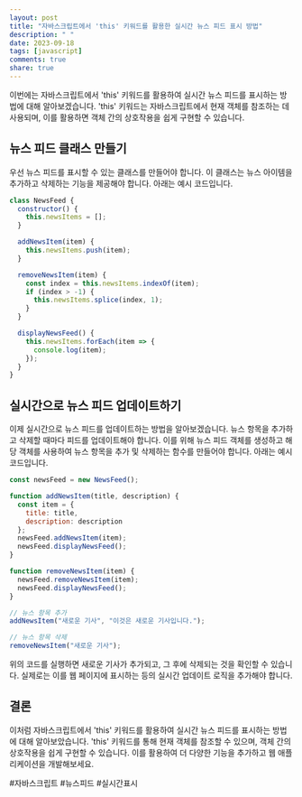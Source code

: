 ```yaml
---
layout: post
title: "자바스크립트에서 'this' 키워드를 활용한 실시간 뉴스 피드 표시 방법"
description: " "
date: 2023-09-18
tags: [javascript]
comments: true
share: true
---
```


이번에는 자바스크립트에서 'this' 키워드를 활용하여 실시간 뉴스 피드를 표시하는 방법에 대해 알아보겠습니다. 'this' 키워드는 자바스크립트에서 현재 객체를 참조하는 데 사용되며, 이를 활용하면 객체 간의 상호작용을 쉽게 구현할 수 있습니다.

## 뉴스 피드 클래스 만들기
우선 뉴스 피드를 표시할 수 있는 클래스를 만들어야 합니다. 이 클래스는 뉴스 아이템을 추가하고 삭제하는 기능을 제공해야 합니다. 아래는 예시 코드입니다.

```javascript
class NewsFeed {
  constructor() {
    this.newsItems = [];
  }

  addNewsItem(item) {
    this.newsItems.push(item);
  }

  removeNewsItem(item) {
    const index = this.newsItems.indexOf(item);
    if (index > -1) {
      this.newsItems.splice(index, 1);
    }
  }

  displayNewsFeed() {
    this.newsItems.forEach(item => {
      console.log(item);
    });
  }
}
```

## 실시간으로 뉴스 피드 업데이트하기

이제 실시간으로 뉴스 피드를 업데이트하는 방법을 알아보겠습니다. 뉴스 항목을 추가하고 삭제할 때마다 피드를 업데이트해야 합니다. 이를 위해 뉴스 피드 객체를 생성하고 해당 객체를 사용하여 뉴스 항목을 추가 및 삭제하는 함수를 만들어야 합니다. 아래는 예시 코드입니다.

```javascript
const newsFeed = new NewsFeed();

function addNewsItem(title, description) {
  const item = {
    title: title,
    description: description
  };
  newsFeed.addNewsItem(item);
  newsFeed.displayNewsFeed();
}

function removeNewsItem(item) {
  newsFeed.removeNewsItem(item);
  newsFeed.displayNewsFeed();
}

// 뉴스 항목 추가
addNewsItem("새로운 기사", "이것은 새로운 기사입니다.");

// 뉴스 항목 삭제
removeNewsItem("새로운 기사");
```

위의 코드를 실행하면 새로운 기사가 추가되고, 그 후에 삭제되는 것을 확인할 수 있습니다. 실제로는 이를 웹 페이지에 표시하는 등의 실시간 업데이트 로직을 추가해야 합니다.

## 결론

이처럼 자바스크립트에서 'this' 키워드를 활용하여 실시간 뉴스 피드를 표시하는 방법에 대해 알아보았습니다. 'this' 키워드를 통해 현재 객체를 참조할 수 있으며, 객체 간의 상호작용을 쉽게 구현할 수 있습니다. 이를 활용하여 더 다양한 기능을 추가하고 웹 애플리케이션을 개발해보세요.

#자바스크립트 #뉴스피드 #실시간표시